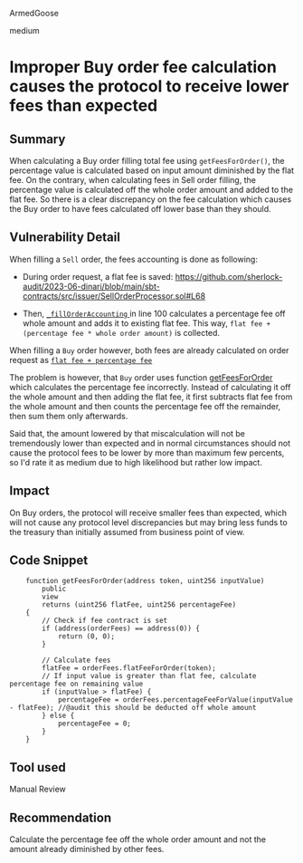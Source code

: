 ArmedGoose

medium

# Improper Buy order fee calculation causes the protocol to receive lower fees than expected

## Summary
When calculating a Buy order filling total fee using `getFeesForOrder()`, the percentage value is calculated based on input amount diminished by the flat fee. On the contrary, when calculating fees in Sell order filling, the percentage value is calculated off the whole order amount and added to the flat fee. So there is a clear discrepancy on the fee calculation which causes the Buy order to have fees calculated off lower base than they should.

## Vulnerability Detail
When filling a `Sell` order, the fees accounting is done as following:
- During order request, a flat fee is saved: https://github.com/sherlock-audit/2023-06-dinari/blob/main/sbt-contracts/src/issuer/SellOrderProcessor.sol#L68

- Then, [`_fillOrderAccounting` ](https://github.com/sherlock-audit/2023-06-dinari/blob/main/sbt-contracts/src/issuer/SellOrderProcessor.sol#L92-L112) in line 100 calculates a percentage fee off whole amount and adds it to existing flat fee. This way, `flat fee + (percentage fee * whole order amount)` is collected.

When filling a `Buy` order however, both fees are already calculated on order request as [`flat fee + percentage fee`](https://github.com/sherlock-audit/2023-06-dinari/blob/main/sbt-contracts/src/issuer/BuyOrderIssuer.sol#L113-L114)

The problem is however, that `Buy` order uses function [getFeesForOrder](https://github.com/sherlock-audit/2023-06-dinari/blob/main/sbt-contracts/src/issuer/BuyOrderIssuer.sol#L57-L75)  which calculates the percentage fee incorrectly. Instead of calculating it off the whole amount and then adding the flat fee, it first subtracts flat fee from the whole amount and then counts the percentage fee off the remainder, then sum them only afterwards.

Said that, the amount lowered by that miscalculation will not be tremendously lower than expected and in normal circumstances should not cause the protocol fees to be lower by more than maximum few percents, so I'd rate it as medium due to high likelihood but rather low impact.


## Impact
On Buy orders, the protocol will receive smaller fees than expected, which will not cause any protocol level discrepancies but may bring less funds to the treasury than initially assumed from business point of view.

## Code Snippet
```solidity
    function getFeesForOrder(address token, uint256 inputValue)
        public
        view
        returns (uint256 flatFee, uint256 percentageFee)
    {
        // Check if fee contract is set
        if (address(orderFees) == address(0)) {
            return (0, 0);
        }

        // Calculate fees
        flatFee = orderFees.flatFeeForOrder(token);
        // If input value is greater than flat fee, calculate percentage fee on remaining value
        if (inputValue > flatFee) {
            percentageFee = orderFees.percentageFeeForValue(inputValue - flatFee); //@audit this should be deducted off whole amount
        } else {
            percentageFee = 0;
        }
    }
```
## Tool used

Manual Review

## Recommendation
Calculate the percentage fee off the whole order amount and not the amount already diminished by other fees.
